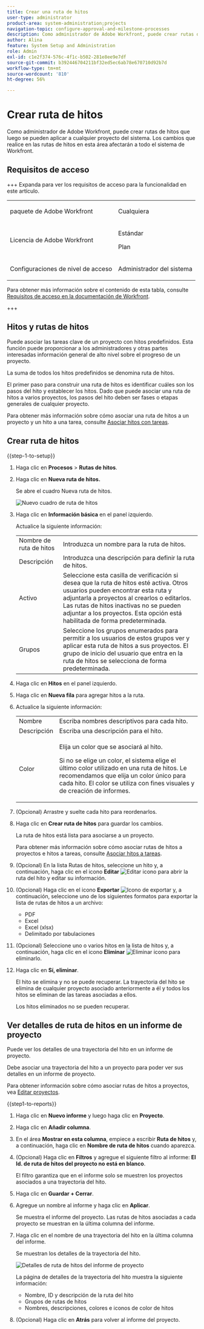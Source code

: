 ```yaml
---
title: Crear una ruta de hitos
user-type: administrator
product-area: system-administration;projects
navigation-topic: configure-approval-and-milestone-processes
description: Como administrador de Adobe Workfront, puede crear rutas de hitos que luego se pueden aplicar a cualquier proyecto del sistema. Los cambios que realice en las rutas de hitos en esta área afectarán a todo el sistema de Workfront.
author: Alina
feature: System Setup and Administration
role: Admin
exl-id: c1e2f374-576c-4f1c-b502-281e8ee9e7df
source-git-commit: b392446704211bf32ed5ec6ab78e670710d92b7d
workflow-type: tm+mt
source-wordcount: '810'
ht-degree: 56%

---
```


# Crear ruta de hitos

<!--Audited: 08/2025-->

<!--
NOTE: DON'T DELETE, DRAFT OR HIDE THIS ARTICLE. IT IS LINKED TO THE PRODUCT, THROUGH THE CONTEXT SENSITIVE HELP LINKS.
-->

<!--<span class="preview">The highlighted information on this page refers to functionality not yet generally available. It is available only in the Preview environment for all customers. After the monthly releases to Production, the same features are also available in the Production environment for customers who enabled fast releases. </span>   

<span class="preview">For information about fast releases, see [Enable or disable fast releases for your organization](/help/quicksilver/administration-and-setup/set-up-workfront/configure-system-defaults/enable-fast-release-process.md). </span>-->

<!--<div class="preview"> 

The highlighted information on this page refers to functionality not yet generally available. It is available only in the Preview environment for all customers. The same features will also be available in the Production environment for all customers starting with  a week from the Preview release.      

For more information, see [Interface modernization](/help/quicksilver/product-announcements/product-releases/interface-modernization/interface-modernization.md).  

</div> -->

Como administrador de Adobe Workfront, puede crear rutas de hitos que luego se pueden aplicar a cualquier proyecto del sistema. Los cambios que realice en las rutas de hitos en esta área afectarán a todo el sistema de Workfront.

## Requisitos de acceso

+++ Expanda para ver los requisitos de acceso para la funcionalidad en este artículo.


<table style="table-layout:auto"> 
 <col> 
 <col> 
 <tbody> 
  <tr> 
   <td role="rowheader">paquete de Adobe Workfront</td> 
   <td><p>Cualquiera</p></td> 
  </tr> 
  <tr> 
  <tr> 
   <td role="rowheader">Licencia de Adobe Workfront</td> 
   <td><p>Estándar</p>
       <p>Plan</p></td>
  </tr> 
  </tr> 
  <tr> 
   <td role="rowheader">Configuraciones de nivel de acceso</td> 
   <td><p>Administrador del sistema</p></td>
  </tr> 
 </tbody> 
</table>

Para obtener más información sobre el contenido de esta tabla, consulte [Requisitos de acceso en la documentación de Workfront](/help/quicksilver/administration-and-setup/add-users/access-levels-and-object-permissions/access-level-requirements-in-documentation.md).

+++

<!--Old: 

<table style="table-layout:auto"> 
 <col> 
 <col> 
 <tbody> 
  <tr> 
   <td role="rowheader">Adobe Workfront plan</td> 
   <td>Any</td> 
  </tr> 
  <tr> 
   <td role="rowheader">Adobe Workfront license</td> 
   <td><p>Standard</p>
   <p>Plan</p>
   </td> 
  </tr> 
  <tr> 
   <td role="rowheader">Access level configurations</td> 
   <td> <p>You must be a Workfront administrator.</p></td> 
  </tr> 
 </tbody> 
</table>

*For information, see [Access requirements in Workfront documentation](/help/quicksilver/administration-and-setup/add-users/access-levels-and-object-permissions/access-level-requirements-in-documentation.md). 

+++-->

## Hitos y rutas de hitos

Puede asociar las tareas clave de un proyecto con hitos predefinidos. Esta función puede proporcionar a los administradores y otras partes interesadas información general de alto nivel sobre el progreso de un proyecto.

La suma de todos los hitos predefinidos se denomina ruta de hitos.

El primer paso para construir una ruta de hitos es identificar cuáles son los pasos del hito y establecer los hitos. Dado que puede asociar una ruta de hitos a varios proyectos, los pasos del hito deben ser fases o etapas generales de cualquier proyecto.

Para obtener más información sobre cómo asociar una ruta de hitos a un proyecto y un hito a una tarea, consulte [Asociar hitos con tareas](../../../manage-work/tasks/manage-tasks/associate-milestones-with-tasks.md).

## Crear ruta de hitos

{{step-1-to-setup}}

1. Haga clic en **Procesos** > **Rutas de hitos**.
1. Haga clic en **Nueva ruta de hitos.**

   Se abre el cuadro Nueva ruta de hitos.

   ![Nuevo cuadro de ruta de hitos](assets/new-milestone-path-box.png)

1. Haga clic en **Información básica** en el panel izquierdo.

   Actualice la siguiente información:

   <table style="table-layout:auto">
    <tr>
      <td>Nombre de ruta de hitos</td>
       <td>Introduzca un nombre para la ruta de hitos.</td>
    </tr>
    <tr>
      <td>Descripción</td>
      <td>Introduzca una descripción para definir la ruta de hitos.</td>
    </tr>
    <tr>
       <td>Activo</td>
      <td>Seleccione esta casilla de verificación si desea que la ruta de hitos esté activa. Otros usuarios pueden encontrar esta ruta y adjuntarla a proyectos al crearlos o editarlos. Las rutas de hitos inactivas no se pueden adjuntar a los proyectos. Esta opción está habilitada de forma predeterminada.</td>
    </tr>
    <tr>
      <td>Grupos</td>
      <td>Seleccione los grupos enumerados para permitir a los usuarios de estos grupos ver y aplicar esta ruta de hitos a sus proyectos. El grupo de inicio del usuario que entra en la ruta de hitos se selecciona de forma predeterminada.</td>
    </tr>
   </table>

1. Haga clic en **Hitos** en el panel izquierdo.

1. Haga clic en **Nueva fila** para agregar hitos a la ruta.
1. Actualice la siguiente información:

   <table style="table-layout:auto"> 
    <col> 
    <col> 
    <tbody> 
     <tr> 
      <td role="rowheader">Nombre</td> 
      <td>Escriba nombres descriptivos para cada hito.</td> 
     </tr> 
     <tr> 
      <td role="rowheader">Descripción</td> 
      <td>Escriba una descripción para el hito.</td> 
     </tr> 
     <tr> 
      <td role="rowheader">Color</td> 
      <td> <p>Elija un color que se asociará al hito. </p> <p>Si no se elige un color, el sistema elige el último color utilizado en una ruta de hitos. Le recomendamos que elija un color único para cada hito. El color se utiliza con fines visuales y de creación de informes.</p> </td> 
     </tr> 
    </tbody> 
   </table>

1. (Opcional) Arrastre y suelte cada hito para reordenarlos.
1. Haga clic en **Crear ruta de hitos** para guardar los cambios.

   La ruta de hitos está lista para asociarse a un proyecto.

   Para obtener más información sobre cómo asociar rutas de hitos a proyectos e hitos a tareas, consulte [Asociar hitos a tareas](../../../manage-work/tasks/manage-tasks/associate-milestones-with-tasks.md).

1. (Opcional) En la lista Rutas de hitos, seleccione un hito y, a continuación, haga clic en el icono **Editar** ![Editar icono](assets/edit-icon.png) para abrir la ruta del hito y editar su información.
1. (Opcional) Haga clic en el icono **Exportar** ![Icono de exportar](assets/export-icon.png) y, a continuación, seleccione uno de los siguientes formatos para exportar la lista de rutas de hitos a un archivo:

   * PDF
   * Excel
   * Excel (xlsx)
   * Delimitado por tabulaciones

1. (Opcional) Seleccione uno o varios hitos en la lista de hitos y, a continuación, haga clic en el icono **Eliminar** ![Eliminar icono](assets/delete-icon.png) para eliminarlo.
1. Haga clic en **Sí, eliminar**.

   El hito se elimina y no se puede recuperar. La trayectoria del hito se elimina de cualquier proyecto asociado anteriormente a él y todos los hitos se eliminan de las tareas asociadas a ellos.

   Los hitos eliminados no se pueden recuperar.


## Ver detalles de ruta de hitos en un informe de proyecto

Puede ver los detalles de una trayectoria del hito en un informe de proyecto.

Debe asociar una trayectoria del hito a un proyecto para poder ver sus detalles en un informe de proyecto.

Para obtener información sobre cómo asociar rutas de hitos a proyectos, vea [Editar proyectos](/help/quicksilver/manage-work/projects/manage-projects/edit-projects.md).

{{step1-to-reports}}

1. Haga clic en **Nuevo informe** y luego haga clic en **Proyecto**.
1. Haga clic en **Añadir columna**.
1. En el área **Mostrar en esta columna**, empiece a escribir **Ruta de hitos** y, a continuación, haga clic en **Nombre de ruta de hitos** cuando aparezca.
1. (Opcional) Haga clic en **Filtros** y agregue el siguiente filtro al informe: **El Id. de ruta de hitos del proyecto no está en blanco**.

   El filtro garantiza que en el informe solo se muestren los proyectos asociados a una trayectoria del hito.

1. Haga clic en **Guardar + Cerrar**.
1. Agregue un nombre al informe y haga clic en **Aplicar**.

   Se muestra el informe del proyecto. Las rutas de hitos asociadas a cada proyecto se muestran en la última columna del informe.
1. Haga clic en el nombre de una trayectoria del hito en la última columna del informe.

   Se muestran los detalles de la trayectoria del hito.

   ![Detalles de ruta de hitos del informe de proyecto](assets/milestone-details-from-project-report.png)

   La página de detalles de la trayectoria del hito muestra la siguiente información:

   * Nombre, ID y descripción de la ruta del hito
   * Grupos de rutas de hitos
   * Nombres, descripciones, colores e iconos de color de hitos

1. (Opcional) Haga clic en **Atrás** para volver al informe del proyecto.




